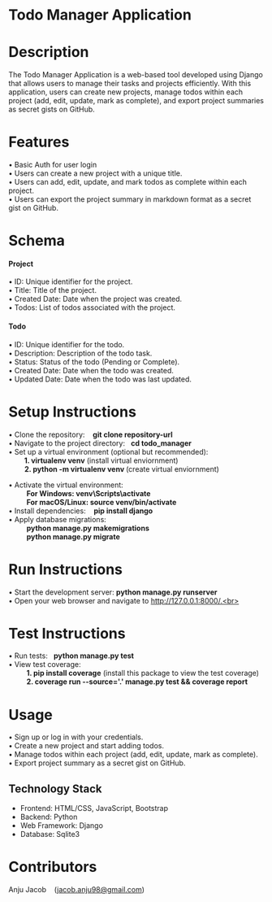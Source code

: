 # Todo Manager Application

# Description
The Todo Manager Application is a web-based tool developed using Django that allows users to manage their tasks and projects efficiently. With this application, users can create new projects, manage todos within each project (add, edit, update, mark as complete), and export project summaries as secret gists on GitHub.
# Features
• Basic Auth for user login <br>
• Users can create a new project with a unique title.<br>
• Users can add, edit, update, and mark todos as complete within each project.<br>
• Users can export the project summary in markdown format as a secret gist on GitHub.
# Schema
<h4>Project</h4>
• ID: Unique identifier for the project.<br>
• Title: Title of the project.<br>
• Created Date: Date when the project was created.<br>
• Todos: List of todos associated with the project.<br>
<h4>Todo</h4>
• ID: Unique identifier for the todo.<br>
• Description: Description of the todo task.<br>
• Status: Status of the todo (Pending or Complete).<br>
• Created Date: Date when the todo was created.<br>
• Updated Date: Date when the todo was last updated.

# Setup Instructions
• Clone the repository: &nbsp;&nbsp;  <b>git clone repository-url</b><br>
• Navigate to the project directory:&nbsp;&nbsp;  <b> cd todo_manager</b><br>
• Set up a virtual environment (optional but recommended): <br>
   &nbsp;&nbsp;&nbsp; &nbsp;&nbsp;&nbsp;<b> 1. virtualenv venv</b> (install virtual enviornment)<br>
    &nbsp;&nbsp;&nbsp; &nbsp;&nbsp;&nbsp;    <b> 2. python -m virtualenv venv </b>(create virtual enviornment)<br></p>
• Activate the virtual environment:<br>
    &nbsp;&nbsp;&nbsp; &nbsp; &nbsp;&nbsp;  <b> For Windows: venv\Scripts\activate</b><br>
     &nbsp;&nbsp;&nbsp; &nbsp; &nbsp;&nbsp; <b> For macOS/Linux: source venv/bin/activate</b><br>
• Install dependencies:&nbsp; &nbsp; <b>pip install django</b><br>
• Apply database migrations:<br>
    &nbsp;&nbsp;&nbsp; &nbsp; &nbsp;&nbsp;  <b>python manage.py makemigrations</b><br>
     &nbsp;&nbsp;&nbsp; &nbsp; &nbsp;&nbsp; <b>python manage.py migrate</b><br>
# Run Instructions
• Start the development server:   <b> python manage.py runserver</b><br>
• Open your web browser and navigate to  http://127.0.0.1:8000/.<br>
# Test Instructions
• Run tests:&nbsp;&nbsp;  <b>  python manage.py test</b><br>
• View test coverage: <br>
    &nbsp;&nbsp;&nbsp; &nbsp; &nbsp;&nbsp; <b>  1. pip install coverage</b> (install this  package to view the test coverage)<br>
     &nbsp;&nbsp;&nbsp; &nbsp; &nbsp;&nbsp; <b>2. coverage run --source='.' manage.py test && coverage report</b><br>
# Usage
• Sign up or log in with your credentials.<br>
• Create a new project and start adding todos.<br>
• Manage todos within each project (add, edit, update, mark as complete).<br>
• Export project summary as a secret gist on GitHub.
## Technology Stack
* Frontend: HTML/CSS, JavaScript, Bootstrap<br>
* Backend: Python<br>
* Web Framework: Django<br>
* Database: Sqlite3<br>

# Contributors
Anju Jacob &nbsp;&nbsp; (jacob.anju98@gmail.com)

